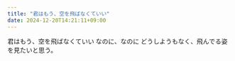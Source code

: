 ```yaml
---
title: "君はもう、空を飛ばなくていい"
date: 2024-12-20T14:21:11+09:00
---
```

君はもう、空を飛ばなくていい
なのに、なのに
どうしようもなく、飛んでる姿を見たいと思う。
